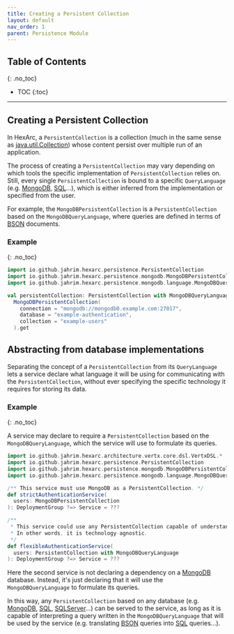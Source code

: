 ```yaml
---
title: Creating a Persistent Collection
layout: default
nav_order: 1
parent: Persistence Module
---
```


## Table of Contents
{: .no_toc}

- TOC
{:toc}

---

## Creating a Persistent Collection

In HexArc, a `PersistentCollection` is a collection (much in the same sense as 
[java.util.Collection](https://docs.oracle.com/javase/8/docs/api/java/util/Collection.html))
whose content persist over multiple run of an application.

The process of creating a `PersistentCollection` may vary depending on which tools the specific
implementation of `PersistentCollection` relies on. Still, every single `PersistentCollection`
is bound to a specific `QueryLanguage` (e.g. [MongoDB](https://www.mongodb.com/),
[SQL](https://blog.ansi.org/sql-standard-iso-iec-9075-2023-ansi-x3-135/#gref)...), which is either
inferred from the implementation or specified from the user.

For example, the `MongoDBPersistentCollection` is a `PersistentCollection` based on the
`MongoDBQueryLanguage`, where queries are defined in terms of [BSON](https://bsonspec.org/)
documents.

### Example
{: .no_toc}

```scala
import io.github.jahrim.hexarc.persistence.PersistentCollection
import io.github.jahrim.hexarc.persistence.mongodb.MongoDBPersistentCollection
import io.github.jahrim.hexarc.persistence.mongodb.language.MongoDBQueryLanguage

val persistentCollection: PersistentCollection with MongoDBQueryLanguage =
  MongoDBPersistentCollection(
    connection = "mongodb://mongodb0.example.com:27017",
    database = "example-authentication",
    collection = "example-users"
  ).get
```

## Abstracting from database implementations

Separating the concept of a `PersistentCollection` from its `QueryLanguage` lets a service
declare what language it will be using for communicating with the `PersistentCollection`,
without ever specifying the specific technology it requires for storing its data.

### Example
{: .no_toc}

A service may declare to require a `PersistentCollection` based on the `MongoDBQueryLanguage`,
which the service will use to formulate its queries.

```scala
import io.github.jahrim.hexarc.architecture.vertx.core.dsl.VertxDSL.*
import io.github.jahrim.hexarc.persistence.PersistentCollection
import io.github.jahrim.hexarc.persistence.mongodb.MongoDBPersistentCollection
import io.github.jahrim.hexarc.persistence.mongodb.language.MongoDBQueryLanguage

/** This service must use MongoDB as a PersistentCollection. */
def strictAuthenticationService(
  users: MongoDBPersistentCollection
): DeploymentGroup ?=> Service = ???

/**
 * This service could use any PersistentCollection capable of understanding MongoDB queries.
 * In other words, it is technology-agnostic.
 */
def flexibleAuthenticationService(
  users: PersistentCollection with MongoDBQueryLanguage
): DeploymentGroup ?=> Service = ???
```

Here the second service is not declaring a dependency on a [MongoDB](https://www.mongodb.com/) database.
Instead, it's just declaring that it will use the `MongoDBQueryLanguage` to formulate its queries.

In this way, any `PersistentCollection` based on any database (e.g. [MongoDB](https://www.mongodb.com/),
[SQL](https://blog.ansi.org/sql-standard-iso-iec-9075-2023-ansi-x3-135/#gref), [SQLServer](https://www.microsoft.com/it-it/sql-server/sql-server-2022)...)
can be served to the service, as long as it is capable of interpreting a query written in the `MongoDBQueryLanguage`
that will be used by the service (e.g. translating [BSON](https://bsonspec.org/) queries into
[SQL](https://blog.ansi.org/sql-standard-iso-iec-9075-2023-ansi-x3-135/#gref) queries...).
